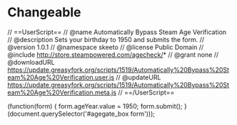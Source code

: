 # Changeable
// ==UserScript==
// @name         Automatically Bypass Steam Age Verification
// @description  Sets your birthday to 1950 and submits the form.
// @version      1.0.1
// @namespace    skeeto
// @license      Public Domain
// @include      http://store.steampowered.com/agecheck/*
// @grant        none
// @downloadURL https://update.greasyfork.org/scripts/1519/Automatically%20Bypass%20Steam%20Age%20Verification.user.js
// @updateURL https://update.greasyfork.org/scripts/1519/Automatically%20Bypass%20Steam%20Age%20Verification.meta.js
// ==/UserScript==

(function(form) {
    form.ageYear.value = 1950;
    form.submit();
}(document.querySelector('#agegate_box form')));

